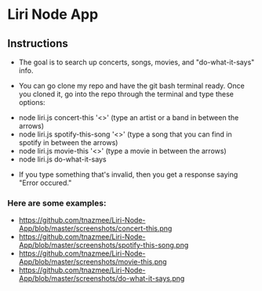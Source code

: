 # Liri Node App

## Instructions

* The goal is to search up concerts, songs, movies, and "do-what-it-says" info.

* You can go clone my repo and have the git bash terminal ready. Once you cloned it, go into the repo through the terminal and type these options:
- node liri.js concert-this '<>' (type an artist or a band in between the arrows)
- node liri.js spotify-this-song '<>' (type a song that you can find in spotify in between the arrows)
- node liri.js movie-this '<>' (type a movie in between the arrows)
- node liri.js do-what-it-says 

* If you type something that's invalid, then you get a response saying "Error occured."

### Here are some examples:
- https://github.com/tnazmee/Liri-Node-App/blob/master/screenshots/concert-this.png
- https://github.com/tnazmee/Liri-Node-App/blob/master/screenshots/spotify-this-song.png
- https://github.com/tnazmee/Liri-Node-App/blob/master/screenshots/movie-this.png
- https://github.com/tnazmee/Liri-Node-App/blob/master/screenshots/do-what-it-says.png


